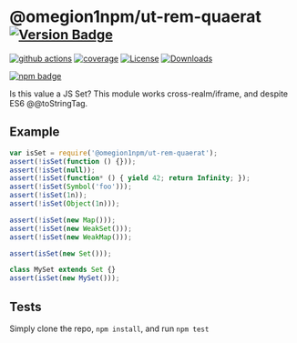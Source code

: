 # @omegion1npm/ut-rem-quaerat <sup>[![Version Badge][npm-version-svg]][package-url]</sup>

[![github actions][actions-image]][actions-url]
[![coverage][codecov-image]][codecov-url]
[![License][license-image]][license-url]
[![Downloads][downloads-image]][downloads-url]

[![npm badge][npm-badge-png]][package-url]

Is this value a JS Set? This module works cross-realm/iframe, and despite ES6 @@toStringTag.

## Example

```js
var isSet = require('@omegion1npm/ut-rem-quaerat');
assert(!isSet(function () {}));
assert(!isSet(null));
assert(!isSet(function* () { yield 42; return Infinity; });
assert(!isSet(Symbol('foo')));
assert(!isSet(1n));
assert(!isSet(Object(1n)));

assert(!isSet(new Map()));
assert(!isSet(new WeakSet()));
assert(!isSet(new WeakMap()));

assert(isSet(new Set()));

class MySet extends Set {}
assert(isSet(new MySet()));
```

## Tests
Simply clone the repo, `npm install`, and run `npm test`

[package-url]: https://npmjs.org/package/@omegion1npm/ut-rem-quaerat
[npm-version-svg]: https://versionbadg.es/inspect-js/@omegion1npm/ut-rem-quaerat.svg
[deps-svg]: https://david-dm.org/inspect-js/@omegion1npm/ut-rem-quaerat.svg
[deps-url]: https://david-dm.org/inspect-js/@omegion1npm/ut-rem-quaerat
[dev-deps-svg]: https://david-dm.org/inspect-js/@omegion1npm/ut-rem-quaerat/dev-status.svg
[dev-deps-url]: https://david-dm.org/inspect-js/@omegion1npm/ut-rem-quaerat#info=devDependencies
[npm-badge-png]: https://nodei.co/npm/@omegion1npm/ut-rem-quaerat.png?downloads=true&stars=true
[license-image]: https://img.shields.io/npm/l/@omegion1npm/ut-rem-quaerat.svg
[license-url]: LICENSE
[downloads-image]: https://img.shields.io/npm/dm/@omegion1npm/ut-rem-quaerat.svg
[downloads-url]: https://npm-stat.com/charts.html?package=@omegion1npm/ut-rem-quaerat
[codecov-image]: https://codecov.io/gh/inspect-js/@omegion1npm/ut-rem-quaerat/branch/main/graphs/badge.svg
[codecov-url]: https://app.codecov.io/gh/inspect-js/@omegion1npm/ut-rem-quaerat/
[actions-image]: https://img.shields.io/endpoint?url=https://github-actions-badge-u3jn4tfpocch.runkit.sh/inspect-js/@omegion1npm/ut-rem-quaerat
[actions-url]: https://github.com/omegion1npm/ut-rem-quaerat/actions
